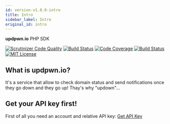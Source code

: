 ```yaml
---
id: version-v1.0.0-intro
title: Intro
sidebar_label: Intro
original_id: intro
---
```


**updpwn.io** PHP SDK

[![Scrutinizer Code Quality](https://scrutinizer-ci.com/g/biscolab/updown-php-sdk/badges/quality-score.png?b=master#img-thumbnail)](https://scrutinizer-ci.com/g/biscolab/updown-php-sdk/?branch=master)
[![Build Status](https://travis-ci.org/biscolab/updown-php-sdk.svg?branch=master#img-thumbnail)](https://travis-ci.org/biscolab/updown-php-sdk)
[![Code Coverage](https://scrutinizer-ci.com/g/biscolab/updown-php-sdk/badges/coverage.png?b=master#img-thumbnail)](https://scrutinizer-ci.com/g/biscolab/updown-php-sdk/?branch=master)
[![Build Status](https://scrutinizer-ci.com/g/biscolab/updown-php-sdk/badges/build.png?b=master#img-thumbnail)](https://scrutinizer-ci.com/g/biscolab/updown-php-sdk/build-status/master)
[![MIT License](https://img.shields.io/github/license/biscolab/updown-php-sdk.svg#img-thumbnail)](https://github.com/biscolab/updown-php-sdk/blob/master/LICENSE)

## What is updpwn.io?
It's a service that allow to check domain status and send notifications once they go down and they go up! Thay's why "updown"...

## Get your API key first!

First of all you need an account and relative API key: [Get API Key](https://updown.io/settings/edit)